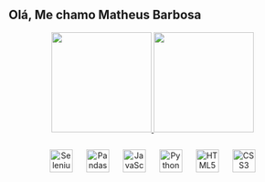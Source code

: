 ## Olá, Me chamo Matheus Barbosa

<div align="center">
  <a href="https://beacons.ai/MathDevBarbosa">
    <img height="175em" src="https://github-readme-stats.vercel.app/api?username=MathDevBarbosa&show_icons=true&theme=transparent" />
    <img height="175em" src="https://github-readme-stats.vercel.app/api/top-langs?username=MathDevBarbosa&layout=compact&langs_count=8&card_width=220&show_icons=true&theme=transparent" />
  </a>
</div>

<div style="display: inline_block", align= "center"><br>
  <img src="https://cdn.jsdelivr.net/gh/devicons/devicon/icons/selenium/selenium-original.svg" alt="Selenium" width="40" height="40" style="margin: 10px;"/>
  <img src="https://cdn.jsdelivr.net/gh/devicons/devicon/icons/pandas/pandas-original.svg" alt="Pandas" width="40" height="40" style="margin: 10px;"/>
  <img src="https://cdn.jsdelivr.net/gh/devicons/devicon/icons/javascript/javascript-original.svg" alt="JavaScript" width="40" height="40" style="margin: 10px;"/>
  <img src="https://cdn.jsdelivr.net/gh/devicons/devicon/icons/python/python-original.svg" alt="Python" width="40" height="40" style="margin: 10px;"/>
  <img src="https://cdn.jsdelivr.net/gh/devicons/devicon/icons/html5/html5-original.svg" alt="HTML5" width="40" height="40" style="margin: 10px;"/>
  <img src="https://cdn.jsdelivr.net/gh/devicons/devicon/icons/css3/css3-original.svg" alt="CSS3" width="40" height="40" style="margin: 10px;"/>
</div>

<div>
 
  
</div>
